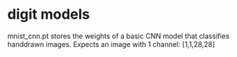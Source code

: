 # digit models

mnist_cnn.pt stores the weights of a basic CNN model that classifies handdrawn images.
Expects an image with 1 channel: [1,1,28,28]